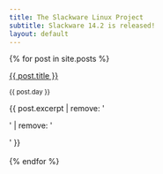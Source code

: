 ```yaml
---
title: The Slackware Linux Project
subtitle: Slackware 14.2 is released!
layout: default
---
```


{% for post in site.posts %}
<div class="row">
  <div class="d-block p-2 bg-dark text-white">
    <a href="{{ post.url }}">{{ post.title }}</a>
  </div>
  <div>
    <p><small>{{ post.day }}</small></p>
    {{ post.excerpt | remove: '<p>' | remove: '</p>' }}
    </div>
</div>
<br style="clear:both">
{% endfor %}
